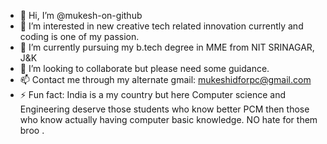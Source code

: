 - 👋 Hi, I’m @mukesh-on-github
- 👀 I’m interested in new creative tech related innovation currently and coding is one of my passion.
- 🌱 I’m currently pursuing my b.tech degree in MME from NIT SRINAGAR, J&K
- 💞️ I’m looking to collaborate but please need some guidance.
- 📫 Contact me through my alternate gmail: mukeshidforpc@gmail.com 
- ⚡ Fun fact: India is a my country but here Computer science and Engineering deserve those students who know better PCM then those who know actually having computer basic knowledge. NO hate for them broo .
<!---
mukesh-on-github/mukesh-on-github is a ✨ special ✨ repository because its `README.md` (this file) appears on your GitHub profile.
You can click the Preview link to take a look at your changes.
--->
